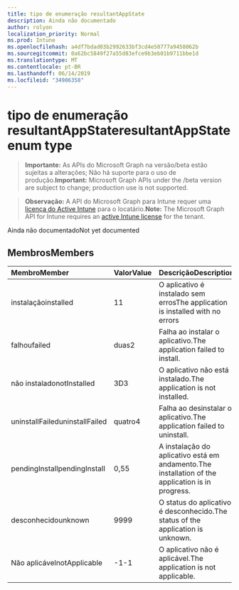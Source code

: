 ```yaml
---
title: tipo de enumeração resultantAppState
description: Ainda não documentado
author: rolyon
localization_priority: Normal
ms.prod: Intune
ms.openlocfilehash: a4df7bdad03b2992633bf3cd4e50777a9458062b
ms.sourcegitcommit: 0a62bc5849f27a55d83efce9b3eb01b9711bbe1d
ms.translationtype: MT
ms.contentlocale: pt-BR
ms.lasthandoff: 06/14/2019
ms.locfileid: "34986358"
---
```

# <a name="resultantappstate-enum-type"></a><span data-ttu-id="0f70c-103">tipo de enumeração resultantAppState</span><span class="sxs-lookup"><span data-stu-id="0f70c-103">resultantAppState enum type</span></span>

> <span data-ttu-id="0f70c-104">**Importante:** As APIs do Microsoft Graph na versão/beta estão sujeitas a alterações; Não há suporte para o uso de produção.</span><span class="sxs-lookup"><span data-stu-id="0f70c-104">**Important:** Microsoft Graph APIs under the /beta version are subject to change; production use is not supported.</span></span>

> <span data-ttu-id="0f70c-105">**Observação:** A API do Microsoft Graph para Intune requer uma [licença do Active Intune](https://go.microsoft.com/fwlink/?linkid=839381) para o locatário.</span><span class="sxs-lookup"><span data-stu-id="0f70c-105">**Note:** The Microsoft Graph API for Intune requires an [active Intune license](https://go.microsoft.com/fwlink/?linkid=839381) for the tenant.</span></span>

<span data-ttu-id="0f70c-106">Ainda não documentado</span><span class="sxs-lookup"><span data-stu-id="0f70c-106">Not yet documented</span></span>

## <a name="members"></a><span data-ttu-id="0f70c-107">Membros</span><span class="sxs-lookup"><span data-stu-id="0f70c-107">Members</span></span>
|<span data-ttu-id="0f70c-108">Membro</span><span class="sxs-lookup"><span data-stu-id="0f70c-108">Member</span></span>|<span data-ttu-id="0f70c-109">Valor</span><span class="sxs-lookup"><span data-stu-id="0f70c-109">Value</span></span>|<span data-ttu-id="0f70c-110">Descrição</span><span class="sxs-lookup"><span data-stu-id="0f70c-110">Description</span></span>|
|:---|:---|:---|
|<span data-ttu-id="0f70c-111">instalação</span><span class="sxs-lookup"><span data-stu-id="0f70c-111">installed</span></span>|<span data-ttu-id="0f70c-112">1</span><span class="sxs-lookup"><span data-stu-id="0f70c-112">1</span></span>|<span data-ttu-id="0f70c-113">O aplicativo é instalado sem erros</span><span class="sxs-lookup"><span data-stu-id="0f70c-113">The application is installed with no errors</span></span>|
|<span data-ttu-id="0f70c-114">falhou</span><span class="sxs-lookup"><span data-stu-id="0f70c-114">failed</span></span>|<span data-ttu-id="0f70c-115">duas</span><span class="sxs-lookup"><span data-stu-id="0f70c-115">2</span></span>|<span data-ttu-id="0f70c-116">Falha ao instalar o aplicativo.</span><span class="sxs-lookup"><span data-stu-id="0f70c-116">The application failed to install.</span></span>|
|<span data-ttu-id="0f70c-117">não instalado</span><span class="sxs-lookup"><span data-stu-id="0f70c-117">notInstalled</span></span>|<span data-ttu-id="0f70c-118">3D</span><span class="sxs-lookup"><span data-stu-id="0f70c-118">3</span></span>|<span data-ttu-id="0f70c-119">O aplicativo não está instalado.</span><span class="sxs-lookup"><span data-stu-id="0f70c-119">The application is not installed.</span></span>|
|<span data-ttu-id="0f70c-120">uninstallFailed</span><span class="sxs-lookup"><span data-stu-id="0f70c-120">uninstallFailed</span></span>|<span data-ttu-id="0f70c-121">quatro</span><span class="sxs-lookup"><span data-stu-id="0f70c-121">4</span></span>|<span data-ttu-id="0f70c-122">Falha ao desinstalar o aplicativo.</span><span class="sxs-lookup"><span data-stu-id="0f70c-122">The application failed to uninstall.</span></span>|
|<span data-ttu-id="0f70c-123">pendingInstall</span><span class="sxs-lookup"><span data-stu-id="0f70c-123">pendingInstall</span></span>|<span data-ttu-id="0f70c-124">0,5</span><span class="sxs-lookup"><span data-stu-id="0f70c-124">5</span></span>|<span data-ttu-id="0f70c-125">A instalação do aplicativo está em andamento.</span><span class="sxs-lookup"><span data-stu-id="0f70c-125">The installation of the application is in progress.</span></span>|
|<span data-ttu-id="0f70c-126">desconhecido</span><span class="sxs-lookup"><span data-stu-id="0f70c-126">unknown</span></span>|<span data-ttu-id="0f70c-127">99</span><span class="sxs-lookup"><span data-stu-id="0f70c-127">99</span></span>|<span data-ttu-id="0f70c-128">O status do aplicativo é desconhecido.</span><span class="sxs-lookup"><span data-stu-id="0f70c-128">The status of the application is unknown.</span></span>|
|<span data-ttu-id="0f70c-129">Não aplicável</span><span class="sxs-lookup"><span data-stu-id="0f70c-129">notApplicable</span></span>|<span data-ttu-id="0f70c-130">-1</span><span class="sxs-lookup"><span data-stu-id="0f70c-130">-1</span></span>|<span data-ttu-id="0f70c-131">O aplicativo não é aplicável.</span><span class="sxs-lookup"><span data-stu-id="0f70c-131">The application is not applicable.</span></span>|





